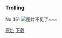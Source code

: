 ### Trolling
No.351
![图片不见了~~~](https://imgs.xkcd.com/comics/trolling.png)

[原址](https://xkcd.com//351) [下载](https://imgs.xkcd.com/comics/trolling.png)

